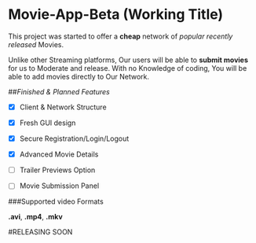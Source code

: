 # Movie-App-Beta (Working Title)

This project was started to offer a **cheap** network of *popular recently released* Movies.

Unlike other Streaming platforms, Our users will be able to **submit movies** for us to Moderate and release.
With no Knowledge of coding, You will be able to add movies directly to Our Network.

##*Finished & Planned Features*

- [x] Client & Network Structure
- [x] Fresh GUI design
- [x] Secure Registration/Login/Logout
- [x] Advanced Movie Details

- [ ] Trailer Previews Option
- [ ] Movie Submission Panel

###Supported video Formats

**.avi**, **.mp4**, **.mkv**

#RELEASING SOON
